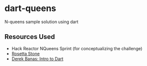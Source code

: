# dart-queens

N-queens sample solution using dart


## Resources Used

- Hack Reactor NQueens Sprint (for conceptualizing the challenge)
- [Rosetta Stone](https://rosettacode.org/wiki/N-queens_problem#Dart)
- [Derek Banas: Intro to Dart](https://www.youtube.com/watch?v=OLjyCy-7U2U&t=3015s)

